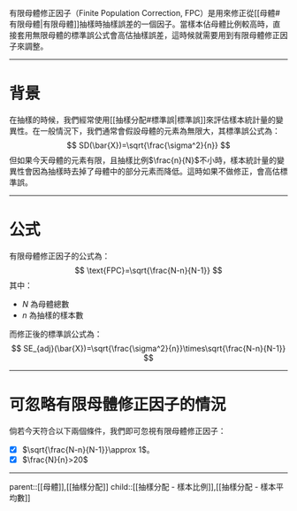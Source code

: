 有限母體修正因子（Finite Population Correction, FPC）是用來修正從[[母體#有限母體|有限母體]]抽樣時抽樣誤差的一個因子。當樣本佔母體比例較高時，直接套用無限母體的標準誤公式會高估抽樣誤差，這時候就需要用到有限母體修正因子來調整。
- - -
# 背景
在抽樣的時候，我們經常使用[[抽樣分配#標準誤|標準誤]]來評估樣本統計量的變異性。在一般情況下，我們通常會假設母體的元素為無限大，其標準誤公式為：
$$
SD(\bar{X})=\sqrt{\frac{\sigma^2}{n}}
$$
但如果今天母體的元素有限，且抽樣比例$\frac{n}{N}$不小時，樣本統計量的變異性會因為抽樣時去掉了母體中的部分元素而降低。這時如果不做修正，會高估標準誤。
- - -
# 公式
有限母體修正因子的公式為：
$$
\text{FPC}=\sqrt{\frac{N-n}{N-1}}
$$
其中：
- $N$ 為母體總數
- $n$ 為抽樣的樣本數

而修正後的標準誤公式為：
$$
SE_{adj}(\bar{X})=\sqrt{\frac{\sigma^2}{n}}\times\sqrt{\frac{N-n}{N-1}}
$$
- - -
# 可忽略有限母體修正因子的情況

倘若今天符合以下兩個條件，我們即可忽視有限母體修正因子：
- [x] $\sqrt{\frac{N-n}{N-1}}\approx 1$。
- [x] $\frac{N}{n}>20$
- - -
parent::[[母體]],[[抽樣分配]]
child::[[抽樣分配 - 樣本比例]],[[抽樣分配 - 樣本平均數]]